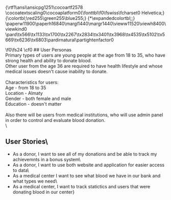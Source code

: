{\rtf1\ansi\ansicpg1251\cocoartf2578
\cocoatextscaling0\cocoaplatform0{\fonttbl\f0\fswiss\fcharset0 Helvetica;}
{\colortbl;\red255\green255\blue255;}
{\*\expandedcolortbl;;}
\paperw11900\paperh16840\margl1440\margr1440\vieww11520\viewh8400\viewkind0
\pard\tx566\tx1133\tx1700\tx2267\tx2834\tx3401\tx3968\tx4535\tx5102\tx5669\tx6236\tx6803\pardirnatural\partightenfactor0

\f0\fs24 \cf0   ## User Personas\
  Primary types of users are young people at the age from 18 to 35, who have strong health and ability to donate blood.\
  Other user from the age 36 are required to have health lifestyle and whose medical issues doesn't cause inability to donate.\
  \
  Characteristics for users:\
  Age - from 18 to 35\
  Location - Almaty\
  Gender - both female and male\
  Education - doesn't matter\
  \
  Also there will be users from medical institutions, who will use admin panel in order to control and evaluate blood donation.\
  \
  ## User Stories\
  - As a donor, I want to see all of my donations and be able to track my achievemnts in a bonus system\
  - As a donor, I want to use both website and application for easier access to data\
  - As a medical center I want to see what blood we have in our bank and what types we need\
  - As a medical center, I want to track statictics and users that were donating blood in our center}